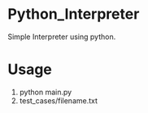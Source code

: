 # Python_Interpreter
Simple Interpreter using python.
# Usage
1. python main.py
2. test_cases/filename.txt
